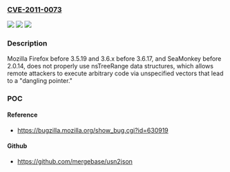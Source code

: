 ### [CVE-2011-0073](https://cve.mitre.org/cgi-bin/cvename.cgi?name=CVE-2011-0073)
![](https://img.shields.io/static/v1?label=Product&message=n%2Fa&color=blue)
![](https://img.shields.io/static/v1?label=Version&message=n%2Fa&color=blue)
![](https://img.shields.io/static/v1?label=Vulnerability&message=n%2Fa&color=brighgreen)

### Description

Mozilla Firefox before 3.5.19 and 3.6.x before 3.6.17, and SeaMonkey before 2.0.14, does not properly use nsTreeRange data structures, which allows remote attackers to execute arbitrary code via unspecified vectors that lead to a "dangling pointer."

### POC

#### Reference
- https://bugzilla.mozilla.org/show_bug.cgi?id=630919

#### Github
- https://github.com/mergebase/usn2json

